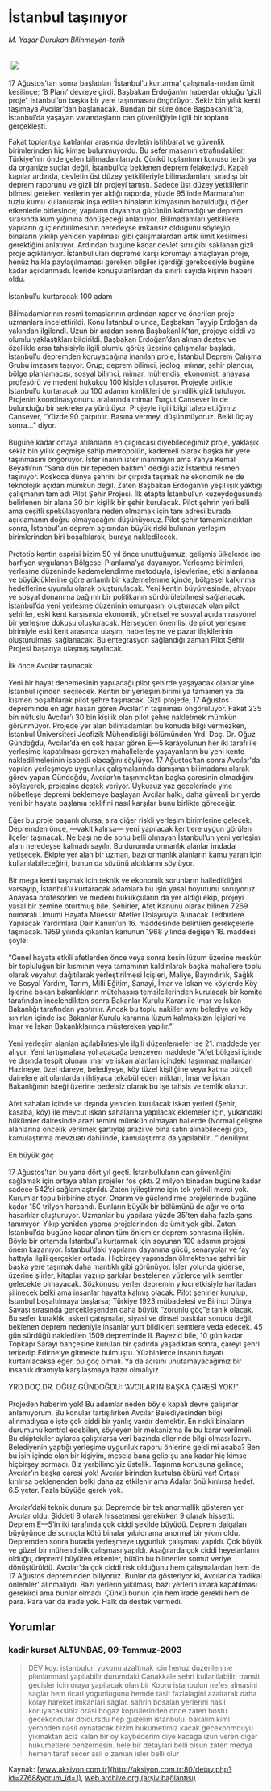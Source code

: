# İstanbul taşınıyor

*M. Yaşar Durukan Bilinmeyen-tarih*

<div>
 <font>
  <img border="0" height="1" src="/web/20041106204836im_/http://aksiyon.com.tr/images/blank.gif"/>
 </font>
 <font class="content">
  <p>
   <img border="0" hspace="5" src="http://web.archive.org/web/20041106204836im_/http://www.aksiyon.com.tr/resim/448/28.jpg" vspace="5"/>
  </p>
 </font>
 <font class="content">
  17 Ağustos’tan sonra başlatılan ‘İstanbul’u kurtarma’ çalışmala-rından ümit kesilince; ‘B Planı’ devreye girdi. Başbakan Erdoğan’ın haberdar olduğu ‘gizli proje’, İstanbul’un başka bir yere taşınmasını öngörüyor. Sekiz bin yıllık kenti taşımaya Avcılar’dan başlanacak. Bundan bir süre önce Başbakanlık’ta, İstanbul’da yaşayan vatandaşların can güvenliğiyle ilgili bir toplantı gerçekleşti.
 </font>
 <p>
  <font class="content">
   Fakat toplantıya katılanlar arasında devletin istihbarat ve güvenlik birimlerinden hiç kimse bulunmuyordu. Bu sefer masanın etrafındakiler, Türkiye’nin önde gelen bilimadamlarıydı. Çünkü toplantının konusu terör ya da organize suçlar değil, İstanbul’da beklenen deprem felaketiydi. Kapalı kapılar ardında, devletin üst düzey yetkilileriyle bilimadamları, sıradışı bir deprem raporunu ve gizli bir projeyi tartıştı. Sadece üst düzey yetkililerin bilmesi gereken verilerin yer aldığı raporda, yüzde 95’inde Marmara’nın tuzlu kumu kullanılarak inşa edilen binaların kimyasının bozulduğu, diğer etkenlerle birleşince; yapıların dayanma gücünün kalmadığı ve deprem sırasında kum yığınına dönüşeceği anlatılıyor. Bilimadamları yetkililere, yapıların güçlendirilmesinin neredeyse imkansız olduğunu söyleyip, binaların yıkılıp yeniden yapılması gibi çalışmalardan artık ümit kesilmesi gerektiğini anlatıyor. Ardından bugüne kadar devlet sırrı gibi saklanan gizli proje açıklanıyor. İstanbulluları depreme karşı korumayı amaçlayan proje, henüz halkla paylaşılmaması gereken bilgiler içerdiği gerekçesiyle bugüne kadar açıklanmadı. İçeride konuşulanlardan da sınırlı sayıda kişinin haberi oldu.
   <br/>
   <br/>
   İstanbul’u kurtaracak 100 adam
   <br/>
   <br/>
   Bilimadamlarının resmi temaslarının ardından rapor ve önerilen proje uzmanlara incelettirildi. Konu İstanbul olunca, Başbakan Tayyip Erdoğan da yakından ilgilendi. Uzun bir aradan sonra Başbakanlık'tan, projeye ciddi ve olumlu yaklaştıkları bildirildi. Başbakan Erdoğan’dan alınan destek ve özellikle arsa tahsisiyle ilgili olumlu görüş üzerine çalışmalar başladı. İstanbul’u depremden koruyacağına inanılan proje, İstanbul Deprem Çalışma Grubu imzasını taşıyor. Grup; deprem bilimci, jeolog, mimar, şehir plancısı, bölge planlamacısı, sosyal bilimci, mimar, mühendis, ekonomist, anayasa profesörü ve medeni hukukçu 100 kişiden oluşuyor. Projeyle birlikte İstanbul’u kurtaracak bu 100 adamın kimlikleri de şimdilik gizli tutuluyor. Projenin koordinasyonunu aralarında mimar Turgut Cansever’in de bulunduğu bir sekreterya yürütüyor. Projeyle ilgili bilgi talep ettiğimiz Cansever, “Yüzde 90 çarpıtılır. Basına vermeyi düşünmüyoruz. Belki üç ay sonra...” diyor.
   <br/>
   <br/>
   Bugüne kadar ortaya atılanların en çılgıncası diyebileceğimiz proje, yaklaşık sekiz bin yıllık geçmişe sahip metropolün, kademeli olarak başka bir yere taşınmasını öngörüyor. İster inanın ister inanmayın ama Yahya Kemal Beyatlı’nın “Sana dün bir tepeden baktım” dediği aziz İstanbul resmen taşınıyor. Koskoca dünya şehrini bir çırpıda taşımak ne ekonomik ne de teknolojik açıdan mümkün değil. Zaten Başbakan Erdoğan’ın yeşil ışık yaktığı çalışmanın tam adı Pilot Şehir Projesi. İlk etapta İstanbul’un kuzeydoğusunda belirlenen bir alana 30 bin kişilik bir şehir kurulacak. Pilot şehrin yeri belli ama çeşitli spekülasyonlara neden olmamak için tam adresi burada açıklamanın doğru olmayacağını düşünüyoruz. Pilot şehir tamamlandıktan sonra, İstanbul’un deprem açısından büyük riski bulunan yerleşim birimlerinden biri boşaltılarak, buraya nakledilecek.
   <br/>
   <br/>
   Prototip kentin esprisi bizim 50 yıl önce unuttuğumuz, gelişmiş ülkelerde ise harfiyen uygulanan Bölgesel Planlama’ya dayanıyor. Yerleşme birimleri, yerleşme düzeninde kademelendirme metoduyla, işlevlerine, etki alanlarına ve büyüklüklerine göre anlamlı bir kademelenme içinde, bölgesel kalkınma hedeflerine uyumlu olarak oluşturulacak. Yeni kentin büyümesinde, altyapı ve sosyal donanıma bağımlı bir politikanın sürdürülebilmesi sağlanacak. İstanbul’da yeni yerleşme düzeninin omurgasını oluşturacak olan pilot şehirler, eski kent karşısında ekonomik, yönetsel ve sosyal açıdan rasyonel bir yerleşme dokusu oluşturacak. Herşeyden önemlisi de pilot yerleşme birimiyle eski kent arasında ulaşım, haberleşme ve pazar ilişkilerinin oluşturulması sağlanacak. Bu entegrasyon sağlandığı zaman Pilot Şehir Projesi başarıya ulaşmış sayılacak.
   <br/>
   <br/>
   İlk önce Avcılar taşınacak
   <br/>
   <br/>
   Yeni bir hayat denemesinin yapılacağı pilot şehirde yaşayacak olanlar yine İstanbul içinden seçilecek. Kentin bir yerleşim birimi ya tamamen ya da kısmen boşaltılarak pilot şehre taşınacak. Gizli projede, 17 Ağustos depreminde en ağır hasarı gören Avcılar’ın taşınması öngörülüyor. Fakat 235 bin nüfuslu Avcılar’ı 30 bin kişilik olan pilot şehre nakletmek mümkün görünmüyor. Projede yer alan bilimadamları bu konuda bilgi vermezken, İstanbul Üniversitesi Jeofizik Mühendisliği bölümünden Yrd. Doç. Dr. Oğuz Gündoğdu, Avcılar’da en çok hasar gören E—5 karayolunun her iki tarafı ile yerleşime kapatılması gereken mahallelerde yaşayanların bu yeni kente nakledilmelerinin isabetli olacağını söylüyor. 17 Ağustos’tan sonra Avcılar'da yapılan yerleşmeye uygunluk çalışmalarında danışman bilimadamı olarak görev yapan Gündoğdu, Avcılar’ın taşınmaktan başka çaresinin olmadığını söyleyerek, projesine destek veriyor. Uykusuz yaz gecelerinde yine nöbetleşe depremi beklemeye başlayan Avcılar halkı, daha güvenli bir yerde yeni bir hayata başlama teklifini nasıl karşılar bunu birlikte göreceğiz.
   <br/>
   <br/>
   Eğer bu proje başarılı olursa, sıra diğer riskli yerleşim birimlerine gelecek. Depremden önce, —vakit kalırsa— yeni yapılacak kentlere uygun görülen ilçeler taşınacak. Ne başı ne de sonu belli olmayan İstanbul’un yeni yerleşim alanı neredeyse kalmadı sayılır. Bu durumda ormanlık alanlar imdada yetişecek. Ekipte yer alan bir uzman, bazı ormanlık alanların kamu yararı için kullanılabileceğini, bunun da sözünü aldıklarını söylüyor.
   <br/>
   <br/>
   Bir mega kenti taşımak için teknik ve ekonomik sorunların halledildiğini varsayıp, İstanbul’u kurtaracak adamlara bu işin yasal boyutunu soruyoruz. Anayasa profesörleri ve medeni hukukçuların da yer aldığı ekip, projeyi yasal bir zemine oturtmuş bile. Şehirler, Afet Kanunu olarak bilinen 7269 numaralı Umumi Hayata Müessir Afetler Dolayısıyla Alınacak Tedbirlere Yapılacak Yardımlara Dair Kanun’un 16. maddesinde belirtilen gerekçelerle taşınacak. 1959 yılında çıkarılan kanunun 1968 yılında değişen 16. maddesi şöyle:
   <br/>
   <br/>
   “Genel hayata etkili afetlerden önce veya sonra kesin lüzum üzerine meskûn bir topluluğun bir kısmının veya tamamının kaldırılarak başka mahallere toplu olarak veyahut dağıtılarak yerleştirilmesi İçişleri, Maliye, Bayındırlık, Sağlık ve Sosyal Yardım, Tarım, Milli Eğitim, Sanayi, İmar ve İskan ve köylerde Köy İşlerine bakan bakanlıkların mütehassıs temsilcilerinden kurulacak bir komite tarafından incelendikten sonra Bakanlar Kurulu Kararı ile İmar ve İskan Bakanlığı tarafından yaptırılır. Ancak bu toplu nakiller aynı belediye ve köy sınırları içinde ise Bakanlar Kurulu kararına lüzum kalmaksızın İçişleri ve İmar ve İskan Bakanlıklarınca müştereken yapılır.”
   <br/>
   <br/>
   Yeni yerleşim alanları açılabilmesiyle ilgili düzenlemeler ise 21. maddede yer alıyor. Yeni tartışmalara yol açacağa benzeyen maddede “Afet bölgesi içinde ve dışında tespit olunan imar ve iskan alanları içindeki taşınmaz mallardan Hazineye, özel idareye, belediyeye, köy tüzel kişiliğine veya katma bütçeli dairelere ait olanlardan ihtiyaca tekabül eden miktarı, İmar ve İskan Bakanlığının isteği üzerine bedelsiz olarak bu işe tahsis ve temlik olunur.
   <br/>
   <br/>
   Afet sahaları içinde ve dışında yeniden kurulacak iskan yerleri (Şehir, kasaba, köy) ile mevcut iskan sahalarına yapılacak eklemeler için, yukarıdaki hükümler dairesinde arazi temini mümkün olmayan hallerde (Normal gelişme alanlarına öncelik verilmek şartıyla) arazi ve bina satın alınabileceği gibi, kamulaştırma mevzuatı dahilinde, kamulaştırma da yapılabilir...” deniliyor.
   <br/>
   <br/>
   En büyük göç
   <br/>
   <br/>
   17 Ağustos’tan bu yana dört yıl geçti. İstanbulluların can güvenliğini sağlamak için ortaya atılan projeler fos çıktı. 2 milyon binadan bugüne kadar sadece 542’si sağlamlaştırıldı. Zaten iyileştirme için tek yetkili merci yok. Kurumlar topu birbirine atıyor. Onarım ve güçlendirme projelerinde bugüne kadar 150 trilyon harcandı. Bunların büyük bir bölümünü de ağır ve orta hasarlılar oluşturuyor. Uzmanlar bu yapılara yüzde 35’ten daha fazla şans tanımıyor. Yıkıp yeniden yapma projelerinden de ümit yok gibi. Zaten İstanbul’da bugüne kadar alınan tüm önlemler deprem sonrasına ilişkin. Böyle bir ortamda İstanbul’u kurtarmak için soyunan 100 adamın projesi önem kazanıyor. İstanbul’daki yapıların dayanma gücü, senaryolar ve fay hattıyla ilgili gerçekler ortada. Hiçbirşey yapmadan ölmektense şehri bir başka yere taşımak daha  mantıklı gibi görünüyor. İşler yolunda giderse, üzerine şiirler, kitaplar yazılıp şarkılar bestelenen yüzlerce yılık semtler gelecekte olmayacak. Sözkonusu yerler depremin yıkıcı etkisiyle haritadan silinecek belki ama insanlar hayatta kalmış olacak. Pilot şehirler kurulup, İstanbul boşaltılmaya başlarsa; Türkiye 1923 mübadelesi ve Birinci Dünya Savaşı sırasında gerçekleşenden daha büyük “zorunlu göç”e tanık olacak. Bu sefer kuraklık, askeri çatışmalar, siyasi ve dinsel baskılar sonucu değil, beklenen deprem nedeniyle insanlar yurt bildikleri semtlere veda edecek. 45 gün sürdüğü nakledilen 1509 depreminde II. Bayezid bile, 10 gün kadar Topkapı Sarayı bahçesine kurulan bir çadırda yaşadıktan sonra, çareyi şehri terkedip Edirne’ye gitmekte bulmuştu. Yüzbinlerce insanın hayatı kurtarılacaksa eğer, bu göç olmalı. Ya da acısını unutamayacağımız bir insanlık dramıyla karşılaşmaya hazır olmalıyız.
   <br/>
   <br/>
   YRD.DOÇ.DR. OĞUZ GÜNDOĞDU: ‘AVCILAR’IN BAŞKA ÇARESİ YOK!”
   <br/>
   <br/>
   Projeden haberim yok! Bu adamlar neden böyle kapalı devre çalışırlar anlamıyorum. Bu konular tartışılırken Avcılar Belediyesinden bilgi alınmadıysa o işte çok ciddi bir yanlış vardır demektir. En riskli binaların durumunu kontrol edebilen, söyleyen bir mekanizma ile bu karar verilmeli. Bu ekiptekiler aylarca çalıştılarsa veri bazında ellerinde bilgi olması lazım. Belediyenin yaptığı yerleşime uygunluk raporu önlerine geldi mi acaba? Ben bu işin içinde olan bir kişiyim, mesela bana gelip şu ana kadar hiç kimse hiçbirşey sormadı. Biz yerbilimciyiz üstelik. Taşınma konusuna gelince; Avcılar’ın başka çaresi yok! Avcılar birinden kurtulsa öbürü var! Ortası kırılırsa beklenenden belki daha az etkilenir ama Adalar önü kırılırsa hedef. 6.5 yeter. Fazla büyüğe gerek yok.
   <br/>
   <br/>
   Avcılar’daki teknik durum şu: Depremde bir tek anormallik gösteren yer Avcılar oldu. Şiddeti 8 olarak hissetmesi gerekirken 9 olarak hissetti. Deprem E—5’in iki tarafında çok ciddi şekilde büyüdü. Deprem dalgaları büyüyünce de sonuçta kötü binalar yıkıldı ama anormal bir yıkım oldu. Depremden sonra burada yerleşmeye uygunluk çalışması yapıldı. Çok büyük ve güzel bir mühendislik çalışması yapıldı. Aşağılarda çok ciddi heyelanların olduğu, depremi büyüten etkenler, bütün bu bilinenler somut veriye dönüştürüldü. Avcılar’da çok ciddi risk olduğunu hem çalışmalardan hem de 17 Ağustos depreminden biliyoruz. Bunlar da gösteriyor ki, Avcılar’da ‘radikal önlemler’ alınmalıydı. Bazı yerlerin yıkılması, bazı yerlerin imara kapatılması gerekirdi ama bunlar olmadı. Çünkü bunun için hem irade gerekli hem de para. Para var da irade yok. Halk da destek vermedi.
   <br/>
  </font>
 </p>
</div>


## Yorumlar

### kadir kursat ALTUNBAS, 09-Temmuz-2003
> DEV koy: 
> istanbulun yukunu azaltmak  icin henuz duzenlenme planlanmasi yapilabilir durumdaki Canakkale sehri kullanilabilir. transit gecisler icin oraya yapilacak olan bir Kopru istanbulun nefes almasini saglar hem ticari yogunlugunu hemde tasit fazlalagini azaltarak daha kolay hareket imkanlari saglar. sahrin bosalan yerlerini nasil koruyacaksiniz orasi bogaz koprulerinden once zaten bostu. gecekondular doldursdu hep guzelim istanbulu. bakalim kimi yeronden nasil oynatacak bizim hukumetimiz kacak gecekonmduyu yikmaktan aciz kalan bir oy kaybederim diye kacaga izun veren diger hukumetlere benzemesin. hele bir detaylari belli olsun zaten medya hemen taraf secer asil o zaman isler belli olur

Kaynak: [www.aksiyon.com.tr](http://aksiyon.com.tr:80/detay.php?id=2768&yorum_id=1), [web.archive.org (arşiv bağlantısı)](http://web.archive.org/web/20041106204836/http://aksiyon.com.tr:80/detay.php?id=2768&yorum_id=1)
